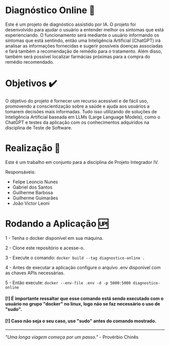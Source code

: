 # Diagnóstico Online 🤖

Este é um projeto de diagnóstico assistido por IA. O projeto foi desenvolvido para ajudar o usuário a entender melhor os sintomas que está experienciando. O funcionamento será mediante o usuário informando os sintomas que está sentindo, então uma Inteligência Artificial (ChatGPT) irá analisar as informações fornecidas e sugerir possíveis doenças associadas e fará também a recomendação de remédio para o tratamento. Além disso, também será possível localizar farmácias próximas para a compra do remédio recomendado.


# Objetivos ✔️

O objetivo do projeto é fornecer um recurso acessível e de fácil uso, promovendo a conscientização sobre a saúde e ajuda aos usuários a tomarem decisões mais informadas. Tudo isso utilizando de soluções de Inteligência Artificial baseada em LLMs (Large Language Models), como o ChatGPT e testes da aplicação com os conhecimentos adquiridos na disciplina de Teste de Software.


# Realização 👷

Este é um trabalho em conjunto para a disciplina de Projeto Integrador IV.

Responsáveis:
- Felipe Leoncio Nunes
- Gabriel dos Santos
- Guilherme Barbosa
- Guilherme Guimarães
- João Victor Leoni


# Rodando a Aplicação 🆙
1 - Tenha o docker disponível em sua máquina.

2 - Clone este repositório e acesse-o.

3 - Execute o comando: `docker build --tag diagnostico-online .`

4 - Antes de executar a aplicação configure o arquivo .env disponível com as chaves APIs necessárias.

5 - Então execute: `docker --env-file .env -d -p 5000:5000 diagnostico-online`

#### [!] É importante ressaltar que esse comando está sendo executado com o usuário no grupo "docker" no linux, logo não se faz necessário o uso de "sudo".
#### [!] Caso não seja o seu caso, use "sudo" antes do comando mostrado.
---

*"Uma longa viagem começa por um passo."* - Provérbio Chinês
